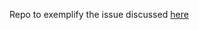 Repo to exemplify the issue discussed [here](https://github.com/pytest-dev/pytest-testinfra/issues/58#issuecomment-1839460327)
